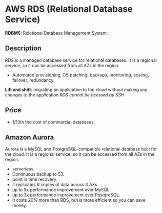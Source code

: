 # AWS RDS (Relational Database Service)

**RDBMS**: Relational Database Management System.

## Description

RDS is a managed database service for relational databases. It is a regional service, so it can be accessed from all AZs in the region.

- Automated provisioning, OS patching, backups, monitoring, scaling, failover, redundancy.

**Lift and shift**: migrating an application to the cloud without making any changes to the application._RDS cannot be acessed by SSH_

## Price

- 1/10th the cost of commercial databases.

## Amazon Aurora

Aurora is a MySQL and PostgreSQL-compatible relational database built for the cloud. It is a regional service, so it can be accessed from all AZs in the region.

- serverless.
- Continuous backup to S3.
- point in time recovery.
- it replicates 6 copies of data across 3 AZs.
- up to 5x performance improvement over MySQL.
- up to 3x performance improvement over PostgreSQL.
- it costs 20% more than RDS, but is more efficient so you can save money.
